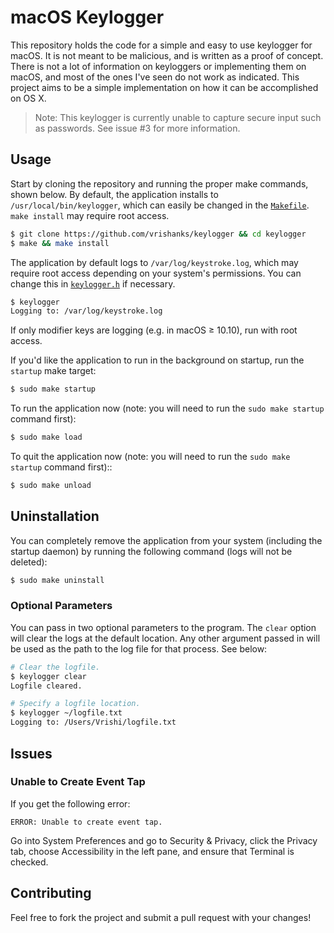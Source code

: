 # macOS Keylogger

This repository holds the code for a simple and easy to use keylogger for macOS. It is not meant to be malicious, and is written as a proof of concept. There is not a lot of information on keyloggers or implementing them on macOS, and most of the ones I've seen do not work as indicated. This project aims to be a simple implementation on how it can be accomplished on OS X.

> Note: This keylogger is currently unable to capture secure input such as passwords. See issue #3 for more information.

## Usage

Start by cloning the repository and running the proper make commands, shown below. By default, the application installs to `/usr/local/bin/keylogger`, which can easily be changed in the [`Makefile`](https://github.com/vrishanks/keylogger/blob/master/Makefile). `make install` may require root access.

```bash
$ git clone https://github.com/vrishanks/keylogger && cd keylogger
$ make && make install
```

The application by default logs to `/var/log/keystroke.log`, which may require root access depending on your system's permissions. You can change this in [`keylogger.h`](https://github.com/vrishanks/keylogger/blob/master/keylogger.h#L12) if necessary.

```bash
$ keylogger
Logging to: /var/log/keystroke.log
```

If only modifier keys are logging (e.g. in macOS ≥ 10.10), run with root access.

If you'd like the application to run in the background on startup, run the `startup` make target:

```bash
$ sudo make startup
```

To run the application now (note: you will need to run the `sudo make startup` command first):

```bash
$ sudo make load
```

To quit the application now (note: you will need to run the `sudo make startup` command first)::

```bash
$ sudo make unload
```

## Uninstallation

You can completely remove the application from your system (including the startup daemon) by running the following command (logs will not be deleted):

```bash
$ sudo make uninstall
```

### Optional Parameters

You can pass in two optional parameters to the program. The `clear` option will clear the logs at the default location. Any other argument passed in will be used as the path to the log file for that process. See below:

```bash
# Clear the logfile.
$ keylogger clear
Logfile cleared.

# Specify a logfile location.
$ keylogger ~/logfile.txt
Logging to: /Users/Vrishi/logfile.txt
```

## Issues

### Unable to Create Event Tap

If you get the following error:

```
ERROR: Unable to create event tap.
```

Go into System Preferences and go to Security & Privacy, click the Privacy tab, choose Accessibility in the left pane, and ensure that Terminal is checked.

## Contributing

Feel free to fork the project and submit a pull request with your changes!
